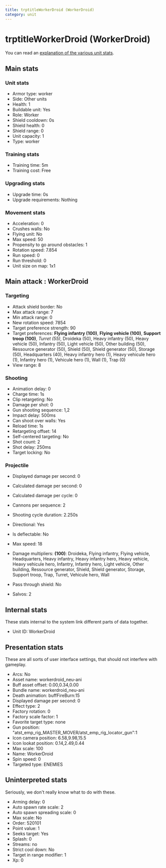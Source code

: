 ```yaml
---
title: trptitleWorkerDroid (WorkerDroid)
category: unit
---
```


# trptitleWorkerDroid (WorkerDroid)

You can read an [explanation  of the various unit stats](unitexplained.md).

## Main stats

### Unit stats

  * Armor type: worker
  * Side: Other units
  * Health: 1
  * Buildable unit: Yes
  * Role: Worker
  * Shield cooldown: 0s
  * Shield health: 0
  * Shield range: 0
  * Unit capacity: 1
  * Type: worker

### Training stats

  * Training time: 5m
  * Training cost: Free

### Upgrading stats

  * Upgrade time: 0s
  * Upgrade requirements: Nothing

### Movement stats

  * Acceleration: 0
  * Crushes walls: No
  * Flying unit: No
  * Max speed: 50
  * Propensity to go around obstacles: 1
  * Rotation speed: 7.854
  * Run speed: 0
  * Run threshold: 0
  * Unit size on map: 1x1

## Main attack : WorkerDroid

### Targeting

  * Attack shield border: No
  * Max attack range: 7
  * Min attack range: 0
  * New rotation speed: 7854
  * Target preference strength: 90
  * Target preferences: **Flying infantry (100)**, **Flying vehicle (100)**, **Support troop (100)**, _Turret (55)_, Droideka (50), Heavy infantry (50), Heavy vehicle (50), Infantry (50), Light vehicle (50), Other building (50), Ressource generator (50), Shield (50), Shield generator (50), Storage (50), Headquarters (40), Heavy infantry hero (1), Heavy vehicule hero (1), Infantry hero (1), Vehicule hero (1), Wall (1), Trap (0)
  * View range: 8

### Shooting

  * Animation delay: 0
  * Charge time: 1s
  * Clip retargeting: No
  * Damage per shot: 0
  * Gun shooting sequence: 1,2
  * Impact delay: 500ms
  * Can shoot over walls: Yes
  * Reload time: 1s
  * Retargeting offset: 14
  * Self-centered targeting: No
  * Shot count: 2
  * Shot delay: 250ms
  * Target locking: No

### Projectile

  * Displayed damage per second: 0
  * Calculated damage per second: 0
  * Calculated damage per cycle: 0

  * Cannons per sequence: 2
  * Shooting cycle duration: 2.250s
  * Directional: Yes
  * Is deflectable: No
  * Max speed: 18
  * Damage multipliers: **(100)**: Droideka, Flying infantry, Flying vehicle, Headquarters, Heavy infantry, Heavy infantry hero, Heavy vehicle, Heavy vehicule hero, Infantry, Infantry hero, Light vehicle, Other building, Ressource generator, Shield, Shield generator, Storage, Support troop, Trap, Turret, Vehicule hero, Wall
  * Pass through shield: No
  * Salvos: 2

## Internal stats

These stats internal to the system link different parts of data together.

  * Unit ID: WorkerDroid

## Presentation stats

These are all sorts of user interface settings, that should not interfere with gameplay.

  * Arcs: No
  * Asset name: workerdroid_neu-ani
  * Buff asset offset: 0.00,0.34,0.00
  * Bundle name: workerdroid_neu-ani
  * Death animation: buffFireBurn:15
  * Displayed damage per second: 0
  * Effect type: 2
  * Factory rotation: 0
  * Factory scale factor: 1
  * Favorite target type: none
  * Gun position: "atst_emp_rig_MASTER_MOVER/atst_emp_rig_locator_gun":1
  * Icon camera position: 6.58,9.98,15.5
  * Icon lookat position: 0.14,2.49,0.44
  * Max scale: 100
  * Name: WorkerDroid
  * Spin speed: 0
  * Targeted type: ENEMIES

## Uninterpreted stats

Seriously, we don't really know what to do with these.

  * Arming delay: 0
  * Auto spawn rate scale: 2
  * Auto spawn spreading scale: 0
  * Max scale: No
  * Order: 520101
  * Point value: 1
  * Seeks target: Yes
  * Splash: 0
  * Streams: no
  * Strict cool down: No
  * Target in range modifier: 1
  * Xp: 0

